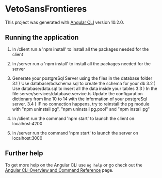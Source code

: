 # VetoSansFrontieres

This project was generated with [Angular CLI](https://github.com/angular/angular-cli) version 10.2.0.

## Running the application

1) In /client run a 'npm install' to install all the packages needed for the client
2) In /server run a 'npm install' to install all the packages needed for the server

3) Generate your postgreSql Server using the files in the database folder
    3.1 ) Use database/bdschema.sql to create the schema for your db
    3.2 ) Use database/data.sql to insert all the data inside your tables
    3.3 ) In the file server/services/database.service.ts Update the configuration dictionary from line 10 to 14 with the information of your postgreSql server.
    3.4 ) IF no connection happens, try to reinstall the pg module with "npm uninstall pg", "npm uninstall pg.pool" and "npm install pg"

4) In /client run the command 'npm start' to launch the client on localhost:4200
5) In /server run the command 'npm start' to launch the server on localhost:3000

## Further help

To get more help on the Angular CLI use `ng help` or go check out the [Angular CLI Overview and Command Reference](https://angular.io/cli) page.
